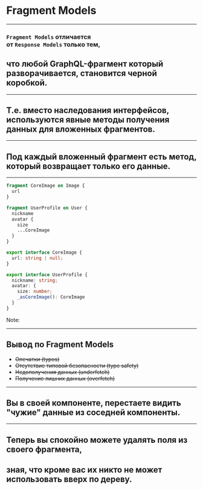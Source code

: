 # Fragment Models

-----

### `Fragment Models` отличается <br/>от `Response Models` только тем,

## что любой GraphQL-фрагмент который разворачивается, становится черной коробкой. <!-- .element: class="fragment green" -->

-----

## Т.е. вместо наследования интерфейсов, используются явные методы получения данных для вложенных фрагментов.

-----

## Под каждый вложенный фрагмент есть метод, который возвращает только его данные.

<!-- TODO: нужен пример на компонентах -->

-----

```graphql
fragment CoreImage on Image {
  url
}

fragment UserProfile on User {
  nickname
  avatar {
    size
    ...CoreImage
  }
}

```

```typescript
export interface CoreImage {
  url: string | null;
}

export interface UserProfile {
  nickname: string;
  avatar: {
    size: number;
    _asCoreImage(): CoreImage
  }
}

```

<span class="fragment" data-code-focus="8" data-code-block="1" />
<span class="fragment" data-code-focus="8" data-code-block="2" />
<span class="fragment" data-code-focus="9" data-code-block="1" />
<span class="fragment" data-code-focus="9" data-code-block="2" />

Note:
<!-- ```graphql
fragment UserProfile on User {
  ...AppPic
}

# Squares App fragment
fragment AppPic on HasPicture {
  squarePic: picture(style: SQUARE) {
    ...CoreImage
  }
}
```

```java
// Shared across apps
interface UserProfile {
  AppPic asAppPic();
}
interface CoreImage { ... }

// Squares App model
interface AppPic {
  SquarePic getSquarePic();

  interface SquarePic {
    CoreImage asCoreImage();
  }
}
``` -->

-----

## Вывод по Fragment Models

- ~~Опечатки (typos)~~ <!-- .element: class="fragment green" -->
- ~~Отсутствие типовой безопасности (type safety)~~ <!-- .element: class="fragment green" -->
- ~~Недополучения данных (underfetch)~~ <!-- .element: class="fragment green" -->
- ~~Получение лишних данных (overfetch)~~ <!-- .element: class="fragment green" -->

-----

## Вы в своей компоненте, перестаете видить "чужие" данные из соседней компоненты. <!-- .element: class="green" -->

-----

## Теперь вы спокойно можете удалять поля из своего фрагмента,

## зная, что кроме вас их никто не может использовать вверх по дереву. <!-- .element: class="fragment orange" -->
